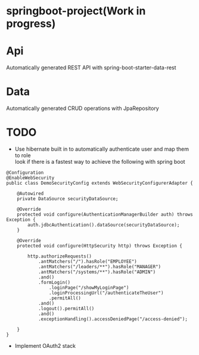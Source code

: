 # springboot-project(Work in progress)

# Api
Automatically generated REST API with spring-boot-starter-data-rest

# Data 
Automatically generated CRUD operations with JpaRepository 

# TODO
- Use hibernate built in to automatically authenticate user and map them to role <br>
look if there is a fastest way to achieve the following with spring boot

```
@Configuration
@EnableWebSecurity
public class DemoSecurityConfig extends WebSecurityConfigurerAdapter {

	@Autowired
	private DataSource securityDataSource;

	@Override
	protected void configure(AuthenticationManagerBuilder auth) throws Exception {
		auth.jdbcAuthentication().dataSource(securityDataSource);
	}

	@Override
	protected void configure(HttpSecurity http) throws Exception {

		http.authorizeRequests()
			.antMatchers("/").hasRole("EMPLOYEE")
			.antMatchers("/leaders/**").hasRole("MANAGER")
			.antMatchers("/systems/**").hasRole("ADMIN")
			.and()
			.formLogin()
				.loginPage("/showMyLoginPage")
				.loginProcessingUrl("/authenticateTheUser")
				.permitAll()
			.and()
			.logout().permitAll()
			.and()
			.exceptionHandling().accessDeniedPage("/access-denied");
		
	}		
}
```

- Implement OAuth2 stack

